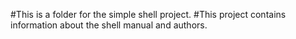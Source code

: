 #This is a folder for the simple shell project.
#This project contains information about the shell manual and authors.
